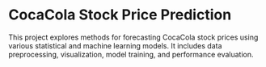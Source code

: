 # CocaCola Stock Price Prediction

This project explores methods for forecasting CocaCola stock prices using various statistical and machine learning models. It includes data preprocessing, visualization, model training, and performance evaluation.

